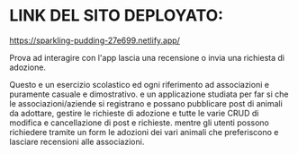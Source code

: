 # LINK DEL SITO DEPLOYATO:
https://sparkling-pudding-27e699.netlify.app/

Prova ad interagire con l'app lascia una recensione o invia una richiesta di adozione. 

Questo e un esercizio scolastico ed ogni riferimento ad associazioni e puramente casuale e dimostrativo. e un applicazione studiata per far si che le associazioni/aziende si registrano e possano pubblicare post di animali da adottare, gestire le richieste di adozione e tutte le varie CRUD di modifica e cancellazione di post e richieste.
mentre gli utenti possono richiedere tramite un form le adozioni dei vari animali che preferiscono e lasciare recensioni alle associazioni.



